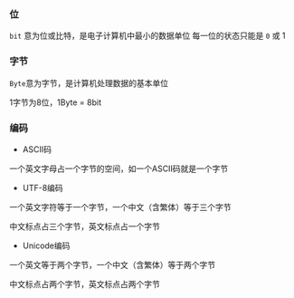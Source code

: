 <!--
 * @Description: 
 * @Version: 1.0
 * @Author: DaLao
 * @Email: dalao_li@163.com
 * @Date: 2021-09-07 17:11:08
 * @LastEditors: dalao
 * @LastEditTime: 2022-04-16 13:33:43
-->

### 位


`bit` 意为位或比特，是电子计算机中最小的数据单位
每一位的状态只能是 `0` 或 $1$


### 字节


`Byte`意为字节，是计算机处理数据的基本单位

1字节为8位，1Byte = 8bit


### 编码


- ASCII码

一个英文字母占一个字节的空间，如一个ASCII码就是一个字节


- UTF-8编码

一个英文字符等于一个字节，一个中文（含繁体）等于三个字节

中文标点占三个字节，英文标点占一个字节


- Unicode编码

一个英文等于两个字节，一个中文（含繁体）等于两个字节

中文标点占两个字节，英文标点占两个字节